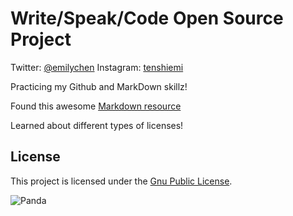 # Write/Speak/Code Open Source Project

Twitter: [@emilychen](https://tenshiemi.twitter.com)
Instagram: [tenshiemi](http://instagram.com/tenshiemi)

Practicing my Github and MarkDown skillz!

Found this awesome [Markdown resource](https://github.com/adam-p/markdown-here/wiki/Markdown-Cheatsheet)

Learned about different types of licenses!

## License

This project is licensed under the [Gnu Public License](http://www.gnu.org/licenses/gpl.html).

![Panda](http://onebigphoto.com/uploads/2012/01/pandas-in-love.jpg)
